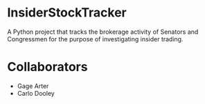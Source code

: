 # InsiderStockTracker
A Python project that tracks the brokerage activity of Senators and Congressmen for the purpose of investigating insider trading.

# Collaborators
- Gage Arter
- Carlo Dooley